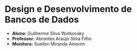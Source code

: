 # Design e Desenvolvimento de Bancos de Dados
- **Aluno:** Guilherme Silva Wutkovsky
- **Professor:** Abrantes Araújo Silva Filho
- **Monitora:** Suellen Miranda Amorim

